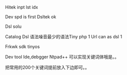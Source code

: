 Hitek inpt lst idx


Dev spd is first 
Dsltek  ok

Dsl solu 

Catalog
Dsl 语法噪音最少的语法Tiny php  1
Url can as dsl  1

Frkwk sdk tinyos

Dev tool 
Ide,debgger
Ntpad++ 可以实现关键词体哦是。。

把常用的200个关键词提前放入下边即可。。
